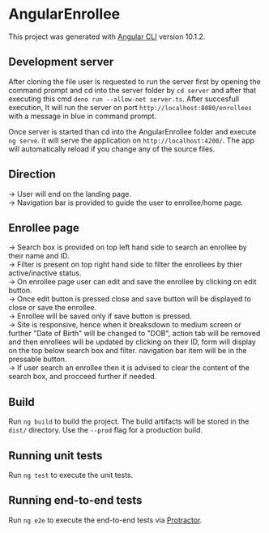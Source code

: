 # AngularEnrollee

This project was generated with [Angular CLI](https://github.com/angular/angular-cli) version 10.1.2.

## Development server
After cloning the file user is requested to run the server first by opening the command prompt and cd into the server folder by `cd server` and after that executing this cmd `deno run --allow-net server.ts`. After succesfull execution, It will run the server on port `http://localhost:8080/enrollees` with a message in blue in command prompt. 

Once server is started than cd into the AngularEnrollee folder and execute `ng serve`. it will serve the application on `http://localhost:4200/`. The app will automatically reload if you change any of the source files.  
## Direction
-> User will end on the landing page.  
-> Navigation bar is provided to guide the user to enrollee/home page.  
  ## Enrollee page
  -> Search box is provided on top left hand side to search an enrollee by their name and ID.  
  -> Filter is present on top right hand side to filter the enrollees by thier active/inactive status.  
  -> On enrollee page user can edit and save the enrollee by clicking on edit button.  
  -> Once edit button is pressed close and save button will be displayed to close or save the enrollee.  
  -> Enrollee will be saved only if save button is pressed.  
  -> Site is responsive, hence when it breaksdown to medium screen or further "Date of Birth" will be changed to "DOB", action tab will be removed and then enrollees will be updated by clicking on their ID, form will display on the top below search box and filter. navigation bar item will be in the pressable button.  
  -> If user search an enrollee then it is advised to clear the content of the search box, and procceed further if needed.

## Build

Run `ng build` to build the project. The build artifacts will be stored in the `dist/` directory. Use the `--prod` flag for a production build.

## Running unit tests

Run `ng test` to execute the unit tests.

## Running end-to-end tests

Run `ng e2e` to execute the end-to-end tests via [Protractor](http://www.protractortest.org/).
